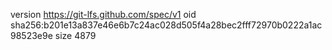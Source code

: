 version https://git-lfs.github.com/spec/v1
oid sha256:b201e13a837e46e6b7c24ac028d505f4a28bec2fff72970b0222a1ac98523e9e
size 4879
